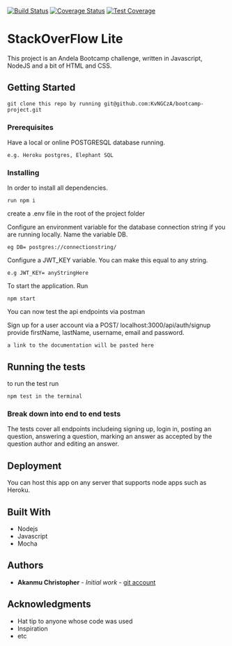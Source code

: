 [![Build Status](https://travis-ci.org/KvNGCzA/bootcamp-project.svg?branch=master)](https://travis-ci.org/KvNGCzA/bootcamp-project)
[![Coverage Status](https://coveralls.io/repos/github/KvNGCzA/bootcamp-project/badge.svg?branch=develop)](https://coveralls.io/github/KvNGCzA/bootcamp-project?branch=develop)
[![Test Coverage](https://api.codeclimate.com/v1/badges/d6fe0ceabea0edb4b970/test_coverage)](https://codeclimate.com/github/KvNGCzA/bootcamp-project/test_coverage)



# StackOverFlow Lite

This project is an Andela Bootcamp challenge, written in Javascript, NodeJS and a bit of HTML and CSS.

## Getting Started

```
git clone this repo by running git@github.com:KvNGCzA/bootcamp-project.git
```

### Prerequisites

Have a local or online POSTGRESQL database running.

```
e.g. Heroku postgres, Elephant SQL
```

### Installing
In order to install all dependencies. 
```
run npm i 
```
create a .env file in the root of the project folder

Configure an environment variable for the database connection string if you are running locally. Name the variable DB.
```
eg DB= postgres://connectionstring/
```
Configure a JWT_KEY variable. You can make this equal to any string.

```
e.g JWT_KEY= anyStringHere
```
To start the application. Run
```
npm start
```
You can now test the api endpoints via postman


Sign up for a user account via a POST/ localhost:3000/api/auth/signup
provide firstName, lastName, username, email and password.
```
a link to the documentation will be pasted here
```


## Running the tests

to run the test run
```
npm test in the terminal
```
### Break down into end to end tests

The tests cover all endpoints includeing signing up, login in, posting an question, answering a question, marking an answer as accepted by the question author and editing an answer.


## Deployment

You can host this app on any server that supports node apps such as Heroku.

## Built With

* Nodejs
* Javascript
* Mocha

## Authors

* **Akanmu Christopher** - *Initial work* - [git account](https://github.com/KvNGCzA)


## Acknowledgments

* Hat tip to anyone whose code was used
* Inspiration
* etc

